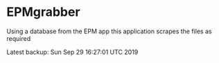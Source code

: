 # EPMgrabber
Using a database from the EPM app this application scrapes the files as required


Latest backup: Sun Sep 29 16:27:01 UTC 2019

